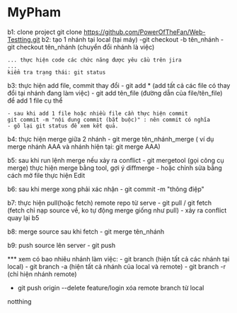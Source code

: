 # MyPham
b1: clone project
	git clone https://github.com/PowerOfTheFan/Web-Testting.git
b2: tạo 1 nhánh tại local (tại máy)
	-git checkout -b tên_nhánh
	- git checkout tên_nhánh (chuyển đổi nhánh là việc)
	
	... thực hiện code các chức năng được yêu cầu trên jira
	...
	kiểm tra trạng thái: git status
	
b3: thực hiện add file, commit thay đổi	
	- git add * (add tất cả các file có thay đổi tại nhánh đang làm việc)
	- git add tên_file (đường dẫn của file/tên_file) để add 1 file cụ thể
	
	- sau khi add 1 file hoặc nhiều file cần thực hiện commit
	git commit -m "nội dung commit (bắt buộc)" : nên commit có nghĩa
	- gõ lại git status để xem kết quả.

b4: thực hiện merge giữa 2 nhánh
	- git merge tên_nhánh_merge ( ví dụ merge nhánh AAA và nhánh hiện tại: git merge AAA)

b5: sau khi run lệnh merge nếu xảy ra conflict
	- git mergetool (gọi công cụ merge) thực hiện merge bằng tool, gợi ý diffmerge
	- hoặc chỉnh sửa bằng cách mở file thực hiện Edit
	
b6: sau khi merge xong phải xác nhận
	- git commit -m "thông điệp"
	
	
b7: thực hiện pull(hoặc fetch) remote repo từ serve
	- git pull / git fetch (fetch chỉ nạp source về, ko tự động merge giống như pull)
	- xảy ra conflict quay lại b5

b8: merge source sau khi fetch
	- git merge tên_nhánh
	
b9: push source lên server
	- git push

*** xem có bao nhiêu nhánh làm việc:
	- git branch (hiện tất cả các nhánh tại local)
	- git branch -a (hiện tất cả nhánh của local và remote)
	- git branch -r (chỉ hiện nhánh remote)
	
* git push origin --delete feature/login xóa remote branch từ local

notthing